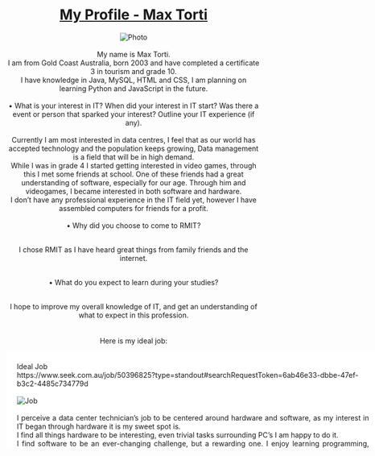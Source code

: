 <head>
    <meta charset="UTF-8">
    <meta http-equiv="X-UA-Compatible" content="IE=edge">
      <style>
                div.idealJob {
        background-color: #ffffff;
        width: 700px;
        height: 150px;
        overflow: auto;
        text-align: justify;
        padding: 20px;
      }
      div.projectIdea {
        background-color: #ffffff;
        width: 700px;
        height: 150px;
        overflow: auto;
        text-align: justify;
        padding: 20px;
      }
  </style>
  </head>
  <body>
    <div class="wrapper">
      <header>
        <h1><a href="{{ "/" }}">My Profile - Max Torti</a></h1>
        <img src="https://user-images.githubusercontent.com/70696652/93361356-1f254b80-f888-11ea-9a5b-36b90355d2bc.jpg" alt="Photo" />

<div class="text">
<br>My name is Max Torti. <br> I am from Gold Coast Australia, born 2003 and have completed a certificate 3 in tourism and grade 10.
<br>I have knowledge in Java, MySQL, HTML and CSS, I am planning on learning Python and JavaScript in the future.<br> 
<br>
• What is your interest in IT? When did your interest in IT start? Was there a event or person that sparked your interest? Outline your IT experience (if any).<br> 
<br>Currently I am most interested in data centres, I feel that as our world has accepted technology and the population keeps growing, Data management is a field that will be in high demand.<br>
While I was in grade 4 I started getting interested in video games, through this I met some friends at school. One of these friends had a great understanding of software, especially for our age. Through him and videogames, I became interested in both software and hardware.<br>
I don’t have any professional experience in the IT field yet, however I have assembled computers for friends for a profit.
<br>
<br>• Why did you choose to come to RMIT? <br>

<br>I chose RMIT as I have heard great things from family friends and the internet.<br>

<br>• What do you expect to learn during your studies?<br>

<br>I hope to improve my overall knowledge of IT, and get an understanding of what to expect in this profession.<br>
<br>
<br>Here is my ideal job:
</div>
<div class="idealJob">
    Ideal Job<br>
https://www.seek.com.au/job/50396825?type=standout#searchRequestToken=6ab46e33-dbbe-47ef-b3c2-4485c734779d<br>
    <br>
        <img src="https://user-images.githubusercontent.com/70696652/93510465-93352180-f964-11ea-83d6-d23699c764be.png" alt="Job" /><br>
    <br>I perceive a data center technician’s job to be centered around hardware and software, as my interest in IT began through hardware it is my sweet spot is. 
    <br>I find all things hardware to be interesting, even trivial tasks surrounding PC’s I am happy to do it. 
    <br>I find software to be an ever-changing challenge, but a rewarding one. I enjoy learning programming, figuring out how applications and computers work.
<br>As I mentioned earlier, I truly believe that this field will be constantly under demand, with the population ever increasing and interest for IT always rising.<br>

<br>For the job listing above this the skills required are 2 years’ experience with PC hardware, 1 year of Linux OS experience, OS/network/software troubleshooting experience and the ability to lift 25kg daily.<br>

<br>Currently I have no professional experience, I am planning on getting experience after I have completed my Bachelor of I.T. With this I hope to progress through the rankings of data center technician’s, hopefully achieving a job in management.<br>

<br>After completing my Bachelor of I.T, I plan on acquiring experience with a trainee technician role. However, if this is not available I will seek work at technology companies that handle PC hardware, Linux and network equipment.<br>

    </div>

<br>
    <br><br>Here is my project idea:
    </br>
<div class="projectIdea">
    Project Idea:<br>
<br>My project would be an application that users can obtain certain water parameters from each cities water supply. 
<br>Water parameters such as water hardness is needed for certain kitchen appliances, appliances that require the use of water, people who keep pet fish and much more. 
    <br>This information isn’t easily obtainable unless you buy a testing kit, these kits can cost around $50 - $70 each. 
<br>The goal is using user’s entered information, which would include the water parameters in GH, KH, PH, Ammonia, Nitrites and Nitrates to prevent other members of the community from needing a testing kit.<br>
<br>
<br>My motivation for creating this application is due to me owning fish, I have recently gotten into the hobby and while researching I noticed a lack of data. 
<br>Water parameters are very important when keeping fish, each fish require specific parameters. I was searching online as I was hoping to avoid buying a test kit, as testing kits are upwards of $50, however I wasn’t able to find any information regarding Gold Coast’s tap water parameters.
<br>When I realized that there was very little to no information online about Australia’s average water parameters from the tap, I decided I would make an application on it to help inform other members of the public and tap into this massive market.<br>
<br>
<br>The application will be called “Water Near You”, the aim of this application is to provide information to people about the water parameters in cities near them.
<br>“Water Near You” will use data supplied by users initially, as obtaining the data myself is unfeasible. The main source of data in the beginning will be users using their own test kits, users will enter what city they live in and various water parameters derived from the water from their tap. 
<br>Initially a lot of tests will need to be conducted to gain sufficient data, once this data is entered into the application the mean will be calculated and presented to the user.
<br>Using the mean of all of the data isn’t completely accurate, however it will provide a solid estimate for people on tap water (tank or well water are not applicable).
“Water Near You” will be both an application for mobile phones and a website, to help reach as many users as possible. Due to my knowledge of mobile phone application creation being zero, I feel this may be a drawback.
<br>The end goal for this application is to make water data easily obtainable for everyone, this data is important for multiple reasons such as plumbing issues, health issues and pet related issues.
<br>Other then simply providing the parameters, there will be an FAQ (frequently asked questions) tab.
<br>In the FAQ tab there will be many posts answering common questions surrounding water parameters, such as “How can someone lower the acidity of water”.
<br>Due to the lack of preexisting data, a challenge will be obtaining relevant data. This is problem when the applications entire concept is to limit the need of a test kit, and in the beginning, I will be calling on users to submit data from their used test kits, kind of hypocritical. However, test kits will be needed to create the basis of the program, once enough data has been supplied the number of tests can be heavily reduced, until there is a change in users cities water processing, storing or distributing methods.<br>
<br>

<br>The tools needed to create “Water Near You” are as follows:
<br>•	Java
<br>•	Swift – possibly
<br>•	HTML
<br>•	CSS
<br>•	MySQL
<br>•	Water parameter test kits
<br>I intend “Water Near You” to be both a mobile phone app and a website, I will mainly focus on Android phones rather then apple. For android development I will use Java, if an ios variant is to be developed it will be made using Swift.
<br>For the website development simple HTML and CSS will be used, I could possibly incorporate some features using Java.
<br>Due to “Water Near You” relying almost entirely on a mass of data, a database will be needed. The database create for the application will be made using MySQL.
<br>I personally can run some tests in my surrounding area, that being Gold Coast. I can run these tests using simple test strips.


<br>The skills required for “Water Near You” consist mainly of programming. 
<br>Due to the applications intended platforms being both mobile phones and a website, knowledge in multiple languages such as Java, Swift, MySQL, HTML and CSS will be required.
<br>I believe this project is completely achievable, the foreseeable problem would be using the programming language Swift.
<br>No special hardware would be needed, however, custom coded programs will be needed for the website and mobile phone app.
<br>Due to the database that would be needed having the potential to get really large, it may be a challenge to maintain it.
<br>Other skills needed include social networking, to make this project reach its potential it needs a following of users.<br>

<br>
<br>The desired outcome from this project is to make an application that can greatly help inform members of the population. 
<br>This application will hopefully fill the whole of missing data, data in which can be applicable to many different appliances, causes and hobbies.
<br>With this project I hope to limit the need of water test kits, which can fetch a high price. While this can help many, it is also crucial in massive markets such as fish keeping, making it potentially profitable.
<br>Overall I believe that this project can help a lot of people, due to the lack of data that can be found surrounding the water parameters of Australian cities.


    </div>
      <footer>
        <p>This project is maintained by <a href="{{ site.github.owner_url }}">{{ site.github.owner_name }}</a></p>
        <p><small>Hosted on GitHub Pages &mdash; Theme by <a href="https://github.com/orderedlist">orderedlist</a></small></p>
      </footer>


